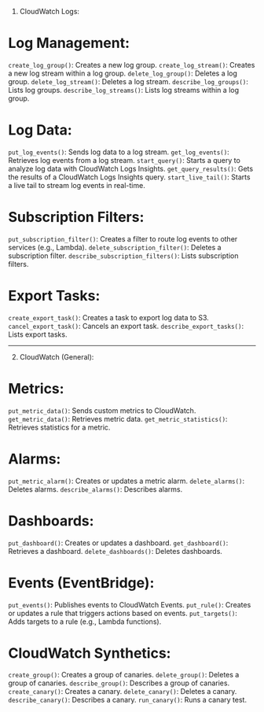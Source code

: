 
1. CloudWatch Logs:
# Log Management:
`create_log_group()`: Creates a new log group.
`create_log_stream()`: Creates a new log stream within a log group.
`delete_log_group()`: Deletes a log group.
`delete_log_stream()`: Deletes a log stream.
`describe_log_groups()`: Lists log groups.
`describe_log_streams()`: Lists log streams within a log group.

# Log Data:
`put_log_events()`: Sends log data to a log stream.
`get_log_events()`: Retrieves log events from a log stream.
`start_query()`: Starts a query to analyze log data with CloudWatch Logs Insights.
`get_query_results()`: Gets the results of a CloudWatch Logs Insights query.
`start_live_tail()`: Starts a live tail to stream log events in real-time.

# Subscription Filters:
`put_subscription_filter()`: Creates a filter to route log events to other services (e.g., Lambda).
`delete_subscription_filter()`: Deletes a subscription filter.
`describe_subscription_filters()`: Lists subscription filters.

# Export Tasks:
`create_export_task()`: Creates a task to export log data to S3.
`cancel_export_task()`: Cancels an export task.
`describe_export_tasks()`: Lists export tasks. 

---

2. CloudWatch (General):
# Metrics:
`put_metric_data()`: Sends custom metrics to CloudWatch.
`get_metric_data()`: Retrieves metric data.
`get_metric_statistics()`: Retrieves statistics for a metric.

# Alarms:
`put_metric_alarm()`: Creates or updates a metric alarm.
`delete_alarms()`: Deletes alarms.
`describe_alarms()`: Describes alarms.

# Dashboards:
`put_dashboard()`: Creates or updates a dashboard.
`get_dashboard()`: Retrieves a dashboard.
`delete_dashboards()`: Deletes dashboards.

# Events (EventBridge):
`put_events()`: Publishes events to CloudWatch Events.
`put_rule()`: Creates or updates a rule that triggers actions based on events.
`put_targets()`: Adds targets to a rule (e.g., Lambda functions). 

# CloudWatch Synthetics:
`create_group()`: Creates a group of canaries.
`delete_group()`: Deletes a group of canaries.
`describe_group()`: Describes a group of canaries.
`create_canary()`: Creates a canary.
`delete_canary()`: Deletes a canary.
`describe_canary()`: Describes a canary.
`run_canary()`: Runs a canary test.